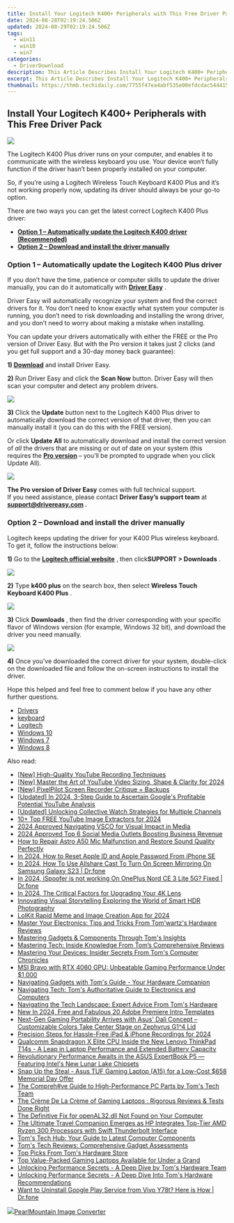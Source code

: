 ```yaml
---
title: Install Your Logitech K400+ Peripherals with This Free Driver Pack
date: 2024-08-28T02:19:24.506Z
updated: 2024-08-29T02:19:24.506Z
tags:
  - win11
  - win10
  - win7
categories:
  - DriverDownload
description: This Article Describes Install Your Logitech K400+ Peripherals with This Free Driver Pack
excerpt: This Article Describes Install Your Logitech K400+ Peripherals with This Free Driver Pack
thumbnail: https://thmb.techidaily.com/7755f47ea4abf535e00efdcdac544415bc3009815aff334a960cff2517394707.png
---
```


## Install Your Logitech K400+ Peripherals with This Free Driver Pack

![](https://images.drivereasy.com/wp-content/uploads/2019/12/2019-12-23_11-07-44-1.jpg)

 The Logitech K400 Plus driver runs on your computer, and enables it to communicate with the wireless keyboard you use. Your device won’t fully function if the driver hasn’t been properly installed on your computer.

 So, if you’re using a Logitech Wireless Touch Keyboard K400 Plus and it’s not working properly now, updating its driver should always be your go-to option.

 There are two ways you can get the latest correct Logitech K400 Plus driver:

* **[Option 1 – Automatically update the Logitech K400 driver (Recommended)](https://www.drivereasy.com/knowledge/how-to-fix-logitech-k400-plus-driver-issues/#a)**
* **[Option 2 – Download and install the driver manually](https://tools.techidaily.com/drivereasy/download/)**

### Option 1 – Automatically update the Logitech K400 Plus driver

 If you don’t have the time, patience or computer skills to update the driver manually, you can do it automatically with **[Driver Easy](https://tools.techidaily.com/drivereasy/download/)**  .

 Driver Easy will automatically recognize your system and find the correct drivers for it. You don’t need to know exactly what system your computer is running, you don’t need to risk downloading and installing the wrong driver, and you don’t need to worry about making a mistake when installing.

 You can update your drivers automatically with either the FREE or the Pro version of Driver Easy. But with the Pro version it takes just 2 clicks (and you get full support and a 30-day money back guarantee):

 **1) [Download](https://tools.techidaily.com/drivereasy/download/)**  and install Driver Easy.

**2)** Run Driver Easy and click the **Scan Now** button. Driver Easy will then scan your computer and detect any problem drivers.

![](https://images.drivereasy.com/wp-content/uploads/2019/12/2019-12-23_11-06-16-1.jpg)

**3)**  Click the **Update**  button next to the Logitech K400 Plus driver to automatically download the correct version of that driver, then you can manually install it (you can do this with the FREE version).

 Or click **Update All** to automatically download and install the correct version of _all_  the drivers that are missing or out of date on your system (this requires the **[Pro version](https://tools.techidaily.com/drivereasy/download/)**  – you’ll be prompted to upgrade when you click Update All).

![](https://images.drivereasy.com/wp-content/uploads/2019/12/2019-10-29_14-17-46-3.jpg)

**The Pro version of Driver Easy** comes with full technical support.  
 If you need assistance, please contact **Driver Easy’s support team** at **[support@drivereasy.com](https://tools.techidaily.com/drivereasy/download/) .**

### Option 2 – Download and install the driver manually

 Logitech keeps updating the driver for your K400 Plus wireless keyboard. To get it, follow the instructions below:

**1)** Go to the **[Logitech official website](https://tools.techidaily.com/drivereasy/download/)**  , then click**SUPPORT > Downloads** .

![](https://images.drivereasy.com/wp-content/uploads/2020/01/2020-01-18_12-14-26-4.jpg)

**2)**  Type **k400 plus**  on the search box, then select **Wireless Touch Keyboard K400 Plus** .

![](https://images.drivereasy.com/wp-content/uploads/2019/12/2019-12-23_11-12-04-1024x386.jpg)

**3)**  Click **Downloads** , then find the driver corresponding with your specific flavor of Windows version (for example, Windows 32 bit), and download the driver you need manually.

![](https://images.drivereasy.com/wp-content/uploads/2019/12/2019-12-23_11-11-02-1024x800.jpg)

**4)**  Once you’ve downloaded the correct driver for your system, double-click on the downloaded file and follow the on-screen instructions to install the driver.

 Hope this helped and feel free to comment below if you have any other further questions.

* [Drivers](https://tools.techidaily.com/drivereasy/download/)
* [keyboard](https://tools.techidaily.com/drivereasy/download/)
* [Logitech](https://tools.techidaily.com/drivereasy/download/)
* [Windows 10](https://tools.techidaily.com/drivereasy/download/)
* [Windows 7](https://tools.techidaily.com/drivereasy/download/)
* [Windows 8](https://tools.techidaily.com/drivereasy/download/)

<ins class="adsbygoogle"
     style="display:block"
     data-ad-format="autorelaxed"
     data-ad-client="ca-pub-7571918770474297"
     data-ad-slot="1223367746"></ins>



<ins class="adsbygoogle"
     style="display:block"
     data-ad-client="ca-pub-7571918770474297"
     data-ad-slot="8358498916"
     data-ad-format="auto"
     data-full-width-responsive="true"></ins>

<span class="atpl-alsoreadstyle">Also read:</span>
<div><ul>
<li><a href="https://video-capture.techidaily.com/new-high-quality-youtube-recording-techniques/"><u>[New] High-Quality YouTube Recording Techniques</u></a></li>
<li><a href="https://youtube-web.techidaily.com/aster-the-art-of-youtube-video-sizing-shape-and-clarity-for-2024/"><u>[New] Master the Art of YouTube Video Sizing, Shape & Clarity for 2024</u></a></li>
<li><a href="https://screen-mirroring-recording.techidaily.com/new-pixelpilot-screen-recorder-critique-plus-backups/"><u>[New] PixelPilot Screen Recorder Critique + Backups</u></a></li>
<li><a href="https://facebook-video-footage.techidaily.com/updated-in-2024-3-step-guide-to-ascertain-googles-profitable-potential-youtube-analysis/"><u>[Updated] In 2024, 3-Step Guide to Ascertain Google's Profitable Potential  YouTube Analysis</u></a></li>
<li><a href="https://facebook-record-videos.techidaily.com/updated-unlocking-collective-watch-strategies-for-multiple-channels/"><u>[Updated] Unlocking Collective Watch Strategies for Multiple Channels</u></a></li>
<li><a href="https://youtube-docs.techidaily.com/s-top-free-youtube-image-extractors-for-2024/"><u>10+ Top FREE YouTube Image Extractors for 2024</u></a></li>
<li><a href="https://extra-skills.techidaily.com/2024-approved-navigating-vsco-for-visual-impact-in-media/"><u>2024 Approved  Navigating VSCO for Visual Impact in Media</u></a></li>
<li><a href="https://article-posts.techidaily.com/2024-approved-top-6-social-media-outlets-boosting-business-revenue/"><u>2024 Approved  Top 6 Social Media Outlets Boosting Business Revenue</u></a></li>
<li><a href="https://sound-issues.techidaily.com/how-to-repair-astro-a50-mic-malfunction-and-restore-sound-quality-perfectly/"><u>How to Repair Astro A50 Mic Malfunction and Restore Sound Quality Perfectly</u></a></li>
<li><a href="https://apple-account.techidaily.com/in-2024-how-to-reset-apple-id-and-apple-password-from-iphone-se-by-drfone-ios/"><u>In 2024, How to Reset Apple ID and Apple Password From iPhone SE</u></a></li>
<li><a href="https://screen-mirror.techidaily.com/in-2024-how-to-use-allshare-cast-to-turn-on-screen-mirroring-on-samsung-galaxy-s23-drfone-by-drfone-android/"><u>In 2024, How To Use Allshare Cast To Turn On Screen Mirroring On Samsung Galaxy S23 | Dr.fone</u></a></li>
<li><a href="https://phone-solutions.techidaily.com/in-2024-ispoofer-is-not-working-on-oneplus-nord-ce-3-lite-5g-fixed-drfone-by-drfone-virtual-android/"><u>In 2024, iSpoofer is not working On OnePlus Nord CE 3 Lite 5G? Fixed | Dr.fone</u></a></li>
<li><a href="https://some-skills.techidaily.com/in-2024-the-critical-factors-for-upgrading-your-4k-lens/"><u>In 2024, The Critical Factors for Upgrading Your 4K Lens</u></a></li>
<li><a href="https://extra-lessons.techidaily.com/innovating-visual-storytelling-exploring-the-world-of-smart-hdr-photography/"><u>Innovating Visual Storytelling  Exploring the World of Smart HDR Photography</u></a></li>
<li><a href="https://extra-skills.techidaily.com/lolkit-rapid-meme-and-image-creation-app-for-2024/"><u>LolKit  Rapid Meme and Image Creation App for 2024</u></a></li>
<li><a href="https://hardware-updates.techidaily.com/master-your-electronics-tips-and-tricks-from-tomwartzs-hardware-reviews/"><u>Master Your Electronics: Tips and Tricks From Tom'wartz's Hardware Reviews</u></a></li>
<li><a href="https://hardware-updates.techidaily.com/mastering-gadgets-and-components-through-toms-insights/"><u>Mastering Gadgets & Components Through Tom's Insights</u></a></li>
<li><a href="https://hardware-updates.techidaily.com/mastering-tech-inside-knowledge-from-toms-comprehensive-reviews/"><u>Mastering Tech: Inside Knowledge From Tom’s Comprehensive Reviews</u></a></li>
<li><a href="https://hardware-updates.techidaily.com/mastering-your-devices-insider-secrets-from-toms-computer-chronicles/"><u>Mastering Your Devices: Insider Secrets From Tom's Computer Chronicles</u></a></li>
<li><a href="https://hardware-updates.techidaily.com/msi-bravo-with-rtx-4060-gpu-unbeatable-gaming-performance-under-1000/"><u>MSI Bravo with RTX 4060 GPU: Unbeatable Gaming Performance Under $1,000</u></a></li>
<li><a href="https://hardware-updates.techidaily.com/navigating-gadgets-with-toms-guide-your-hardware-companion/"><u>Navigating Gadgets with Tom's Guide - Your Hardware Companion</u></a></li>
<li><a href="https://hardware-updates.techidaily.com/navigating-tech-toms-authoritative-guide-to-electronics-and-computers/"><u>Navigating Tech: Tom's Authoritative Guide to Electronics and Computers</u></a></li>
<li><a href="https://hardware-updates.techidaily.com/navigating-the-tech-landscape-expert-advice-from-toms-hardware/"><u>Navigating the Tech Landscape: Expert Advice From Tom's Hardware</u></a></li>
<li><a href="https://ai-video-apps.techidaily.com/new-in-2024-free-and-fabulous-20-adobe-premiere-intro-templates/"><u>New In 2024, Free and Fabulous 20 Adobe Premiere Intro Templates</u></a></li>
<li><a href="https://hardware-updates.techidaily.com/next-gen-gaming-portability-arrives-with-asus-dali-concept-customizable-colors-take-center-stage-on-zephyrus-g14-lid/"><u>Next-Gen Gaming Portability Arrives with Asus' Dali Concept – Customizable Colors Take Center Stage on Zephyrus G1^4 Lid</u></a></li>
<li><a href="https://digital-screen-recording.techidaily.com/precision-steps-for-hassle-free-ipad-and-iphone-recordings-for-2024/"><u>Precision Steps for Hassle-Free iPad & iPhone Recordings for 2024</u></a></li>
<li><a href="https://hardware-updates.techidaily.com/qualcomm-snapdragon-x-elite-cpu-inside-the-new-lenovo-thinkpad-t14s-a-leap-in-laptop-performance-and-extended-battery-capacity/"><u>Qualcomm Snapdragon X Elite CPU Inside the New Lenovo ThinkPad T14s - A Leap in Laptop Performance and Extended Battery Capacity</u></a></li>
<li><a href="https://hardware-updates.techidaily.com/revolutionary-performance-awaits-in-the-asus-expertbook-p5-featuring-intels-new-lunar-lake-chipsets/"><u>Revolutionary Performance Awaits in the ASUS ExpertBook P5 — Featuring Intel's New Lunar Lake Chipsets</u></a></li>
<li><a href="https://hardware-updates.techidaily.com/snap-up-the-steal-asus-tuf-gaming-laptop-a15-for-a-low-cost-658-memorial-day-offer/"><u>Snap Up the Steal - Asus TUF Gaming Laptop (A15) for a Low-Cost $658 Memorial Day Offer</u></a></li>
<li><a href="https://hardware-updates.techidaily.com/the-comprehve-guide-to-high-performance-pc-parts-by-toms-tech-team/"><u>The Compreh#ve Guide to High-Performance PC Parts by Tom's Tech Team</u></a></li>
<li><a href="https://hardware-updates.techidaily.com/the-creme-de-la-creme-of-gaming-laptops-rigorous-reviews-and-tests-done-right/"><u>The Crème De La Crème of Gaming Laptops : Rigorous Reviews & Tests Done Right</u></a></li>
<li><a href="https://tech-recovery.techidaily.com/the-definitive-fix-for-openal32dll-not-found-on-your-computer/"><u>The Definitive Fix for openAL32.dll Not Found on Your Computer</u></a></li>
<li><a href="https://hardware-updates.techidaily.com/the-ultimate-travel-companion-emerges-as-hp-integrates-top-tier-amd-ryzen-300-processors-with-swift-thunderbolt-interface/"><u>The Ultimate Travel Companion Emerges as HP Integrates Top-Tier AMD Ryzen 300 Processors with Swift Thunderbolt Interface</u></a></li>
<li><a href="https://hardware-updates.techidaily.com/toms-tech-hub-your-guide-to-latest-computer-components/"><u>Tom's Tech Hub: Your Guide to Latest Computer Components</u></a></li>
<li><a href="https://hardware-updates.techidaily.com/toms-tech-reviews-comprehensive-gadget-assessments/"><u>Tom's Tech Reviews: Comprehensive Gadget Assessments</u></a></li>
<li><a href="https://hardware-updates.techidaily.com/top-picks-from-toms-hardware-store/"><u>Top Picks From Tom's Hardware Store</u></a></li>
<li><a href="https://hardware-updates.techidaily.com/top-value-packed-gaming-laptops-available-for-under-a-grand/"><u>Top Value-Packed Gaming Laptops Available for Under a Grand</u></a></li>
<li><a href="https://hardware-updates.techidaily.com/unlocking-performance-secrets-a-deep-dive-by-toms-hardware-team/"><u>Unlocking Performance Secrets - A Deep Dive by Tom's Hardware Team</u></a></li>
<li><a href="https://hardware-updates.techidaily.com/unlocking-performance-secrets-a-deep-dive-into-toms-hardware-recommendations/"><u>Unlocking Performance Secrets - A Deep Dive Into Tom's Hardware Recommendations</u></a></li>
<li><a href="https://howto.techidaily.com/want-to-uninstall-google-play-service-from-vivo-y78t-here-is-how-drfone-by-drfone-fix-android-problems-fix-android-problems/"><u>Want to Uninstall Google Play Service from Vivo Y78t? Here is How | Dr.fone</u></a></li>
</ul></div>

<!-- affiliate ads begin -->
<a href="https://secure.2checkout.com/order/checkout.php?PRODS=4550420&QTY=1&AFFILIATE=108875&CART=1"><img src="https://www.pearlmountainsoft.com/n_img/product/pic/f_02.jpg" border="0">PearlMountain Image Converter</a>
<!-- affiliate ads end -->